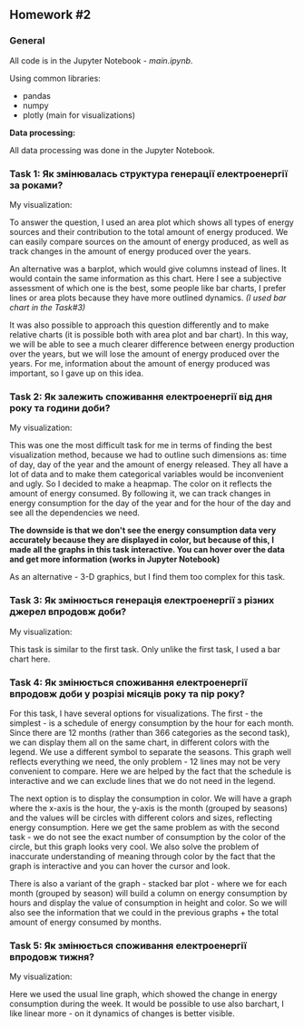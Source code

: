 ## Homework #2

### General

All code is in the Jupyter Notebook - *main.ipynb*.

Using common libraries:
- pandas
- numpy
- plotly (main for visualizations)


**Data processing:**

All data processing was done in the Jupyter Notebook.

### Task 1: Як змінювалась структура генерації електроенергії за роками?
My visualization:

To answer the question, I used an area plot which shows all types of energy sources and their contribution to the total amount of energy produced. We can easily compare sources on the amount of energy produced, as well as track changes in the amount of energy produced over the years.

An alternative was a barplot, which would give columns instead of lines. It would contain the same information as this chart. Here I see a subjective assessment of which one is the best, some people like bar charts, I prefer lines or area plots because they have more outlined dynamics. *(I used bar chart in the Task#3)*

It was also possible to approach this question differently and to make relative charts (it is possible both with area plot and bar chart). In this way, we will be able to see a much clearer difference between energy production over the years, but we will lose the amount of energy produced over the years. For me, information about the amount of energy produced was important, so I gave up on this idea.

### Task 2: Як залежить споживання електроенергії від дня року та години доби?
My visualization:


This was one the most difficult task for me in terms of finding the best visualization method, because we had to outline such dimensions as: time of day, day of the year and the amount of energy released. They all have a lot of data and to make them categorical variables would be inconvenient and ugly.
So I decided to make a heapmap. The color on it reflects the amount of energy consumed. By following it, we can track changes in energy consumption for the day of the year and for the hour of the day and see all the dependencies we need.

**The downside is that we don't see the energy consumption data very accurately because they are displayed in color, but because of this, I made all the graphs in this task interactive. You can hover over the data and get more information (works in Jupyter Notebook)**

As an alternative - 3-D graphics, but I find them too complex for this task.

### Task 3: Як змінюється генерація електроенергії з різних джерел впродовж доби?
My visualization:

This task is similar to the first task. Only unlike the first task, I used a bar chart here.

### Task 4: Як змінюється споживання електроенергії впродовж доби у розрізі місяців року та пір року?
For this task, I have several options for visualizations. The first - the simplest - is a schedule of energy consumption by the hour for each month. Since there are 12 months (rather than 366 categories as the second task), we can display them all on the same chart, in different colors with the legend. We use a different symbol to separate the seasons. This graph well reflects everything we need, the only problem - 12 lines may not be very convenient to compare. Here we are helped by the fact that the schedule is interactive and we can exclude lines that we do not need in the legend.


The next option is to display the consumption in color. We will have a graph where the x-axis is the hour, the y-axis is the month (grouped by seasons) and the values will be circles with different colors and sizes, reflecting energy consumption. Here we get the same problem as with the second task - we do not see the exact number of consumption by the color of the circle, but this graph looks very cool. We also solve the problem of inaccurate understanding of meaning through color by the fact that the graph is interactive and you can hover the cursor and look.

There is also a variant of the graph - stacked bar plot - where we for each month (grouped by season) will build a column on energy consumption by hours and display the value of consumption in height and color. So we will also see the information that we could in the previous graphs + the total amount of energy consumed by months.

### Task 5: Як змінюється споживання електроенергії впродовж тижня?
My visualization:

Here we used the usual line graph, which showed the change in energy consumption during the week. It would be possible to use also barchart, I like linear more - on it dynamics of changes is better visible.
